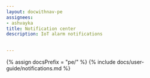 ```yaml
---
layout: docwithnav-pe
assignees:
- ashvayka
title: Notification center
description: IoT alarm notifications
 

---
```


{% assign docsPrefix = "pe/" %}
{% include docs/user-guide/notifications.md %}